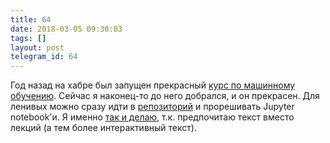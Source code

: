 ```yaml
---
title: 64
date: 2018-03-05 09:30:03
tags: []
layout: post
telegram_id: 64
---
```


Год назад на хабре был запущен прекрасный [курс по машинному обучению](https://habrahabr.ru/company/ods/blog/322626/). Сейчас я наконец-то до него добрался, и он прекрасен. Для ленивых можно сразу идти в [репозиторий](https://github.com/Yorko/mlcourse_open/tree/master/jupyter_russian) и прорешивать Jupyter notebook'и. Я именно [так и делаю](https://github.com/orsinium/mlcourse/tree/master/mainwork), т.к. предпочитаю текст вместо лекций (а тем более интерактивный текст).

